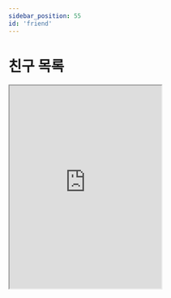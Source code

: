 ```yaml
---
sidebar_position: 55
id: 'friend'
---
```


# 친구 목록

<iframe title="Python Playground" src="https://trinket.io/embed/python3/9e26723d8a" height="400" />
